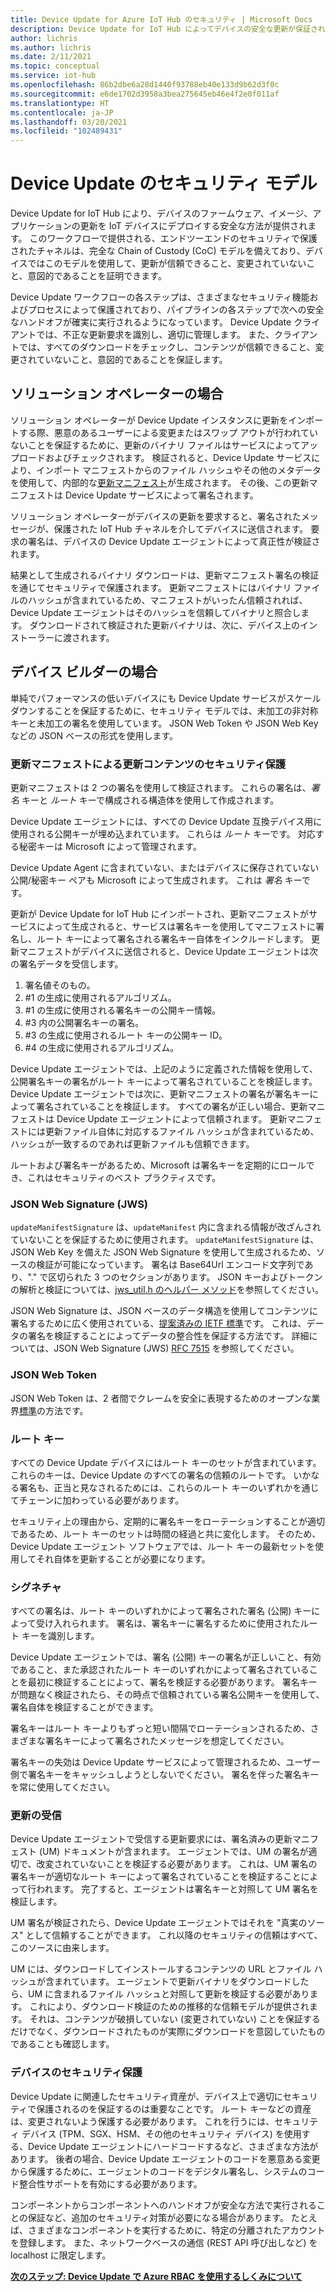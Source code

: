 ```yaml
---
title: Device Update for Azure IoT Hub のセキュリティ | Microsoft Docs
description: Device Update for IoT Hub によってデバイスの安全な更新が保証されるしくみについて説明します。
author: lichris
ms.author: lichris
ms.date: 2/11/2021
ms.topic: conceptual
ms.service: iot-hub
ms.openlocfilehash: 86b2dbe6a28d1440f93788eb40e133d9b62d3f0c
ms.sourcegitcommit: e6de1702d3958a3bea275645eb46e4f2e0f011af
ms.translationtype: HT
ms.contentlocale: ja-JP
ms.lasthandoff: 03/20/2021
ms.locfileid: "102489431"
---
```

# <a name="device-update-security-model"></a>Device Update のセキュリティ モデル

Device Update for IoT Hub により、デバイスのファームウェア、イメージ、アプリケーションの更新を IoT デバイスにデプロイする安全な方法が提供されます。 このワークフローで提供される、エンドツーエンドのセキュリティで保護されたチャネルは、完全な Chain of Custody (CoC) モデルを備えており、デバイスではこのモデルを使用して、更新が信頼できること、変更されていないこと、意図的であることを証明できます。

Device Update ワークフローの各ステップは、さまざまなセキュリティ機能およびプロセスによって保護されており、パイプラインの各ステップで次への安全なハンドオフが確実に実行されるようになっています。 Device Update クライアントでは、不正な更新要求を識別し、適切に管理します。 また、クライアントでは、すべてのダウンロードをチェックし、コンテンツが信頼できること、変更されていないこと、意図的であることを保証します。

## <a name="for-solution-operators"></a>ソリューション オペレーターの場合

ソリューション オペレーターが Device Update インスタンスに更新をインポートする際、悪意のあるユーザーによる変更またはスワップ アウトが行われていないことを保証するために、更新のバイナリ ファイルはサービスによってアップロードおよびチェックされます。 検証されると、Device Update サービスにより、インポート マニフェストからのファイル ハッシュやその他のメタデータを使用して、内部的な[更新マニフェスト](./update-manifest.md)が生成されます。 その後、この更新マニフェストは Device Update サービスによって署名されます。

ソリューション オペレーターがデバイスの更新を要求すると、署名されたメッセージが、保護された IoT Hub チャネルを介してデバイスに送信されます。 要求の署名は、デバイスの Device Update エージェントによって真正性が検証されます。 

結果として生成されるバイナリ ダウンロードは、更新マニフェスト署名の検証を通じてセキュリティで保護されます。 更新マニフェストにはバイナリ ファイルのハッシュが含まれているため、マニフェストがいったん信頼されれば、Device Update エージェントはそのハッシュを信頼してバイナリと照合します。 ダウンロードされて検証された更新バイナリは、次に、デバイス上のインストーラーに渡されます。

## <a name="for-device-builders"></a>デバイス ビルダーの場合

単純でパフォーマンスの低いデバイスにも Device Update サービスがスケールダウンすることを保証するために、セキュリティ モデルでは、未加工の非対称キーと未加工の署名を使用しています。 JSON Web Token や JSON Web Key などの JSON ベースの形式を使用します。

### <a name="securing-update-content-via-the-update-manifest"></a>更新マニフェストによる更新コンテンツのセキュリティ保護

更新マニフェストは 2 つの署名を使用して検証されます。 これらの署名は、*署名* キーと *ルート* キーで構成される構造体を使用して作成されます。

Device Update エージェントには、すべての Device Update 互換デバイス用に使用される公開キーが埋め込まれています。 これらは *ルート* キーです。 対応する秘密キーは Microsoft によって管理されます。

Device Update Agent に含まれていない、またはデバイスに保存されていない公開/秘密キー ペアも Microsoft によって生成されます。 これは *署名* キーです。

更新が Device Update for IoT Hub にインポートされ、更新マニフェストがサービスによって生成されると、サービスは署名キーを使用してマニフェストに署名し、ルート キーによって署名される署名キー自体をインクルードします。 更新マニフェストがデバイスに送信されると、Device Update エージェントは次の署名データを受信します。

1. 署名値そのもの。
2. #1 の生成に使用されるアルゴリズム。
3. #1 の生成に使用される署名キーの公開キー情報。
4. #3 内の公開署名キーの署名。
5. #3 の生成に使用されるルート キーの公開キー ID。
6. #4 の生成に使用されるアルゴリズム。

Device Update エージェントでは、上記のように定義された情報を使用して、公開署名キーの署名がルート キーによって署名されていることを検証します。 Device Update エージェントでは次に、更新マニフェストの署名が署名キーによって署名されていることを検証します。 すべての署名が正しい場合、更新マニフェストは Device Update エージェントによって信頼されます。 更新マニフェストには更新ファイル自体に対応するファイル ハッシュが含まれているため、ハッシュが一致するのであれば更新ファイルも信頼できます。

ルートおよび署名キーがあるため、Microsoft は署名キーを定期的にロールでき、これはセキュリティのベスト プラクティスです。

### <a name="json-web-signature-jws"></a>JSON Web Signature (JWS)

`updateManifestSignature` は、`updateManifest` 内に含まれる情報が改ざんされていないことを保証するために使用されます。 `updateManifestSignature` は、JSON Web Key を備えた JSON Web Signature を使用して生成されるため、ソースの検証が可能になっています。 署名は Base64Url エンコード文字列であり、"." で区切られた 3 つのセクションがあります。  JSON キーおよびトークンの解析と検証については、[jws_util.h のヘルパー メソッド](https://github.com/Azure/iot-hub-device-update/tree/main/src/utils/jws_utils)を参照してください。

JSON Web Signature は、JSON ベースのデータ構造を使用してコンテンツに署名するために広く使用されている、[提案済みの IETF 標準](https://tools.ietf.org/html/rfc7515)です。 これは、データの署名を検証することによってデータの整合性を保証する方法です。 詳細については、JSON Web Signature (JWS) [RFC 7515](https://www.rfc-editor.org/info/rfc7515) を参照してください。

### <a name="json-web-token"></a>JSON Web Token

JSON Web Token は、2 者間でクレームを安全に表現するためのオープンな業界[標準](https://tools.ietf.org/html/rfc7519)の方法です。

### <a name="root-keys"></a>ルート キー

すべての Device Update デバイスにはルート キーのセットが含まれています。 これらのキーは、Device Update のすべての署名の信頼のルートです。 いかなる署名も、正当と見なされるためには、これらのルート キーのいずれかを通じてチェーンに加わっている必要があります。

セキュリティ上の理由から、定期的に署名キーをローテーションすることが適切であるため、ルート キーのセットは時間の経過と共に変化します。 そのため、Device Update エージェント ソフトウェアでは、ルート キーの最新セットを使用してそれ自体を更新することが必要になります。 

### <a name="signatures"></a>シグネチャ

すべての署名は、ルート キーのいずれかによって署名された署名 (公開) キーによって受け入れられます。 署名は、署名キーに署名するために使用されたルート キーを識別します。 

Device Update エージェントでは、署名 (公開) キーの署名が正しいこと、有効であること、また承認されたルート キーのいずれかによって署名されていることを最初に検証することによって、署名を検証する必要があります。 署名キーが問題なく検証されたら、その時点で信頼されている署名公開キーを使用して、署名自体を検証することができます。

署名キーはルート キーよりもずっと短い間隔でローテーションされるため、さまざまな署名キーによって署名されたメッセージを想定してください。 

署名キーの失効は Device Update サービスによって管理されるため、ユーザー側で署名キーをキャッシュしようとしないでください。 署名を伴った署名キーを常に使用してください。

### <a name="receiving-updates"></a>更新の受信

Device Update エージェントで受信する更新要求には、署名済みの更新マニフェスト (UM) ドキュメントが含まれます。 エージェントでは、UM の署名が適切で、改変されていないことを検証する必要があります。 これは、UM 署名の署名キーが適切なルート キーによって署名されていることを検証することによって行われます。 完了すると、エージェントは署名キーと対照して UM 署名を検証します。

UM 署名が検証されたら、Device Update エージェントではそれを "真実のソース" として信頼することができます。 これ以降のセキュリティの信頼はすべて、このソースに由来します。 

UM には、ダウンロードしてインストールするコンテンツの URL とファイル ハッシュが含まれています。 エージェントで更新バイナリをダウンロードしたら、UM に含まれるファイル ハッシュと対照して更新を検証する必要があります。 これにより、ダウンロード検証のための推移的な信頼モデルが提供されます。 それは、コンテンツが破損していない (変更されていない) ことを保証するだけでなく、ダウンロードされたものが実際にダウンロードを意図していたものであることも確認します。 

### <a name="securing-the-device"></a>デバイスのセキュリティ保護

Device Update に関連したセキュリティ資産が、デバイス上で適切にセキュリティで保護されるのを保証するのは重要なことです。 ルート キーなどの資産は、変更されないよう保護する必要があります。 これを行うには、セキュリティ デバイス (TPM、SGX、HSM、その他のセキュリティ デバイス) を使用する、Device Update エージェントにハードコードするなど、さまざまな方法があります。 後者の場合、Device Update エージェントのコードを悪意ある変更から保護するために、エージェントのコードをデジタル署名し、システムのコード整合性サポートを有効にする必要があります。

コンポーネントからコンポーネントへのハンドオフが安全な方法で実行されることの保証など、追加のセキュリティ対策が必要になる場合があります。 たとえば、さまざまなコンポーネントを実行するために、特定の分離されたアカウントを登録します。 また、ネットワークベースの通信 (REST API 呼び出しなど) を localhost に限定します。

**[次のステップ: Device Update で Azure RBAC を使用するしくみについて](.\device-update-control-access.md)**
